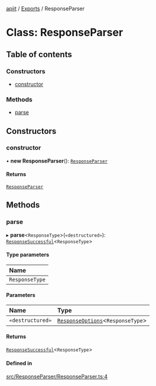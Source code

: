 [apiit](../README.md) / [Exports](../modules.md) / ResponseParser

# Class: ResponseParser

## Table of contents

### Constructors

- [constructor](ResponseParser.md#constructor)

### Methods

- [parse](ResponseParser.md#parse)

## Constructors

### constructor

• **new ResponseParser**(): [`ResponseParser`](ResponseParser.md)

#### Returns

[`ResponseParser`](ResponseParser.md)

## Methods

### parse

▸ **parse**\<`ResponseType`\>(`«destructured»`): [`ResponseSuccessful`](../interfaces/ResponseSuccessful.md)\<`ResponseType`\>

#### Type parameters

| Name |
| :------ |
| `ResponseType` |

#### Parameters

| Name | Type |
| :------ | :------ |
| `«destructured»` | [`ResponseOptions`](../interfaces/ResponseOptions.md)\<`ResponseType`\> |

#### Returns

[`ResponseSuccessful`](../interfaces/ResponseSuccessful.md)\<`ResponseType`\>

#### Defined in

[src/ResponseParser/ResponseParser.ts:4](https://github.com/AlexKletn/apiit/blob/859f377/src/ResponseParser/ResponseParser.ts#L4)
